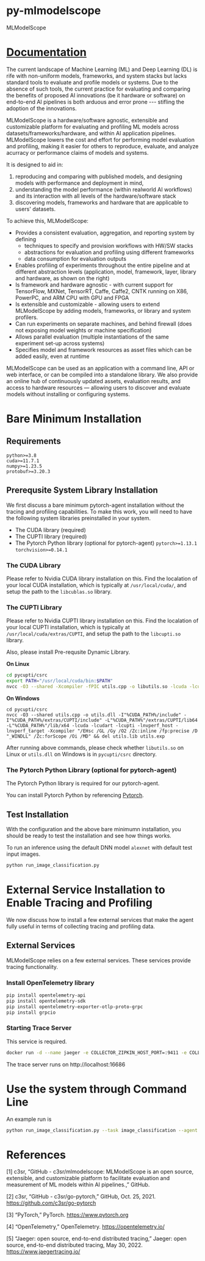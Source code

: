 # py-mlmodelscope 

MLModelScope 

# [Documentation](https://docs.mlmodelscope.org/)

The current landscape of Machine Learning (ML) and Deep Learning (DL) is rife with non-uniform models, frameworks, and system stacks but lacks standard tools to evaluate and profile models or systems.
Due to the absence of such tools, the current practice for evaluating and comparing the benefits of proposed AI innovations (be it hardware or software) on end-to-end AI pipelines is both arduous and error prone --- stifling the adoption of the innovations.

MLModelScope is a hardware/software agnostic, extensible and customizable platform for evaluating and profiling ML models across datasets/frameworks/hardware, and within AI application pipelines.
MLModelScope lowers the cost and effort for performing model evaluation and profiling, making it easier for others to reproduce, evaluate, and analyze acurracy or performance claims of models and systems.

It is designed to aid in:

1. reproducing and comparing with published models, and designing models with performance and deployment in mind,
2. understanding the model performance (within realworld AI workflows) and its interaction with all levels of the hardware/software stack
3. discovering models, frameworks and hardware that are applicable to users' datasets.


To achieve this, MLModelScope:

- Provides a consistent evaluation, aggregation, and reporting system by defining
  - techniques to specify and provision workflows with HW/SW stacks
  - abstractions for evaluation and profiling using different frameworks
  - data consumption for evaluation outputs
- Enables profiling of experiments throughout the entire pipeline and at different abstraction levels (application, model, framework, layer, library and hardware, as shown on the right)
- Is framework and hardware agnostic - with current support for TensorFlow, MXNet, TensorRT, Caffe, Caffe2, CNTK running on X86, PowerPC, and ARM CPU with GPU and FPGA
- Is extensible and customizable - allowing users to extend MLModelScope by adding models, frameworks, or library and system profilers.
- Can run experiments on separate machines, and behind firewall (does not exposing model weights or machine specification)
- Allows parallel evaluation (multiple instantiations of the same experiment set-up across systems)
- Specifies model and framework resources as asset files which can be added easily, even at runtime


MLModelScope can be used as an application with a command line, API or web interface, or can be compiled into a standalone library. We also provide an online hub of continuously updated assets, evaluation results, and access to hardware resources — allowing users to discover and evaluate models without installing or configuring systems.

# Bare Minimum Installation

## Requirements 

``` 
python>=3.8 
cuda>=11.7.1 
numpy>=1.23.5 
protobuf>=3.20.3 
``` 

## Prerequsite System Library Installation
We first discuss a bare minimum pytorch-agent installation without the tracing and profiling capabilities. To make this work, you will need to have the following system libraries preinstalled in your system.

- The CUDA library (required)
- The CUPTI library (required)
- The Pytorch Python library (optional for pytorch-agent) `pytorch>=1.13.1` `torchvision>=0.14.1` 

### The CUDA Library

Please refer to Nvidia CUDA library installation on this. Find the localation of your local CUDA installation, which is typically at `/usr/local/cuda/`, and setup the path to the `libcublas.so` library. 

### The CUPTI Library

Please refer to Nvidia CUPTI library installation on this. Find the localation of your local CUPTI installation, which is typically at `/usr/local/cuda/extras/CUPTI`, and setup the path to the `libcupti.so` library. 

Also, please install Pre-requsite Dynamic Library. 

**On Linux**

```bash
cd pycupti/csrc 
export PATH="/usr/local/cuda/bin:$PATH" 
nvcc -O3 --shared -Xcompiler -fPIC utils.cpp -o libutils.so -lcuda -lcudart -lcupti -lnvperf_host -lnvperf_target -I /usr/local/cuda/extras/CUPTI/include 
```

**On Windows**

```console
cd pycupti/csrc 
nvcc -O3 --shared utils.cpp -o utils.dll -I"%CUDA_PATH%/include" -I"%CUDA_PATH%/extras/CUPTI/include" -L"%CUDA_PATH%"/extras/CUPTI/lib64 -L"%CUDA_PATH%"/lib/x64 -lcuda -lcudart -lcupti -lnvperf_host -lnvperf_target -Xcompiler "/EHsc /GL /Gy /O2 /Zc:inline /fp:precise /D "_WINDLL" /Zc:forScope /Oi /MD" && del utils.lib utils.exp 
```

After running above commands, please check whether  `libutils.so` on Linux or `utils.dll` on Windows is in `pycupti/csrc` directory. 

### The Pytorch Python Library (optional for pytorch-agent) 

The Pytorch Python library is required for our pytorch-agent. 

You can install Pytorch Python by referencing [Pytorch](https://pytorch.org/get-started/locally/). 

## Test Installation

With the configuration and the above bare minimumn installation, you should be ready to test the installation and see how things works. 

To run an inference using the default DNN model `alexnet` with default test input images. 

```bash
python run_image_classification.py 
``` 

# External Service Installation to Enable Tracing and Profiling

We now discuss how to install a few external services that make the agent fully useful in terms of collecting tracing and profiling data.

## External Services

MLModelScope relies on a few external services. These services provide tracing functionality.

### Install OpenTelemetry library 

```bash 
pip install opentelemetry-api 
pip install opentelemetry-sdk 
pip install opentelemetry-exporter-otlp-proto-grpc 
pip install grpcio 
``` 

### Starting Trace Server

This service is required.

```bash 
docker run -d --name jaeger -e COLLECTOR_ZIPKIN_HOST_PORT=:9411 -e COLLECTOR_OTLP_ENABLED=true -p 6831:6831/udp -p 6832:6832/udp -p 5778:5778 -p 16686:16686 -p 4317:4317 -p 4318:4318 -p 14250:14250 -p 14268:14268 -p 14269:14269 -p 9411:9411 jaegertracing/all-in-one:1.44 
``` 

The trace server runs on http://localhost:16686

# Use the system through Command Line 

An example run is 

```bash 
python run_image_classification.py --task image_classification --agent pytorch --model_name alexnet --architecture gpu --num_warmup 2 --dataset_name test --dataset_path ./test_data --batch_size 2
``` 

# References 

<a id="1">[1]</a> c3sr, “GitHub - c3sr/mlmodelscope: MLModelScope is an open source, extensible, and customizable platform to facilitate evaluation and measurement of ML models within AI pipelines.,” GitHub. 

<a id="2">[2]</a> c3sr, “GitHub - c3sr/go-pytorch,” GitHub, Oct. 25, 2021. https://github.com/c3sr/go-pytorch

<a id="3">[3]</a> “PyTorch,” PyTorch. https://www.pytorch.org

<a id="4">[4]</a> “OpenTelemetry,” OpenTelemetry. https://opentelemetry.io/ 

<a id="5">[5]</a> “Jaeger: open source, end-to-end distributed tracing,” Jaeger: open source, end-to-end distributed tracing, May 30, 2022. https://www.jaegertracing.io/ 
